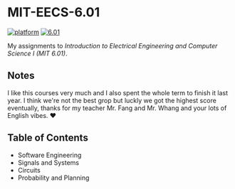 # MIT-EECS-6.01
[![platform](https://img.shields.io/badge/Platform-Python-blue.svg)](https://www.python.org/) [![6.01](https://img.shields.io/badge/MIT-EECS6.01-green.svg)](https://ocw.mit.edu/courses/electrical-engineering-and-computer-science/6-01sc-introduction-to-electrical-engineering-and-computer-science-i-spring-2011/)

My assignments to *Introduction to Electrical Engineering and Computer Science I (MIT 6.01)*.

## Notes

I like this courses very much and I also spent the whole term to finish it last year. I think we're not the best grop but luckly we got the highest score eventually, thanks for my teacher Mr. Fang and Mr. Whang and your lots of English vibes. :heart: 



## Table of Contents

- Software Engineering
- Signals and Systems
- Circuits
- Probability and Planning
